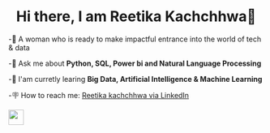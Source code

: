 <h1 align="center">Hi there, I am Reetika Kachchhwa👋</h1>

-🌟 A woman who is ready to make impactful entrance into the world of tech & data

-📖 Ask me about <strong>Python, SQL, Power bi and Natural Language Processing </strong>

-🌱 I'am curretly learing <strong> Big Data, Artificial Intelligence & Machine Learning </strong>

-🪧 How to reach me: <a href="https://www.linkedin.com/in/reetika-kachchhwa" target= "_blank">Reetika kachchhwa via LinkedIn</a>

<p align="left">
<a href="https://www.linkedin.com/in/reetika-kachchhwa" target= "_blank"><img src="https://cdn.jsdelivr.net/npm/simple-icons@3.13.0/icons/linkedin.svg" height="30" wid</a>
</p>
